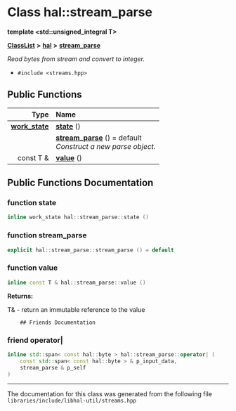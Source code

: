 

# Class hal::stream\_parse

**template &lt;std::unsigned\_integral T&gt;**



[**ClassList**](annotated.md) **>** [**hal**](namespacehal.md) **>** [**stream\_parse**](classhal_1_1stream__parse.md)



_Read bytes from stream and convert to integer._ 

* `#include <streams.hpp>`





































## Public Functions

| Type | Name |
| ---: | :--- |
|  [**work\_state**](namespacehal.md#enum-work_state) | [**state**](#function-state) () <br> |
|   | [**stream\_parse**](#function-stream_parse) () = default<br>_Construct a new parse object._  |
|  const T & | [**value**](#function-value) () <br> |




























## Public Functions Documentation




### function state 

```C++
inline work_state hal::stream_parse::state () 
```






### function stream\_parse 

```C++
explicit hal::stream_parse::stream_parse () = default
```






### function value 


```C++
inline const T & hal::stream_parse::value () 
```





**Returns:**

T& - return an immutable reference to the value 





        ## Friends Documentation





### friend operator\| 

```C++
inline std::span< const hal::byte > hal::stream_parse::operator| (
    const std::span< const hal::byte > & p_input_data,
    stream_parse & p_self
) 
```




------------------------------
The documentation for this class was generated from the following file `libraries/include/libhal-util/streams.hpp`

